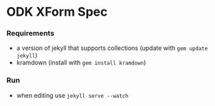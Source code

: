 ODK XForm Spec
===========

### Requirements
* a version of jekyll that supports collections (update with `gem update jekyll`)
* kramdown (install with `gem install kramdown`)

### Run
* when editing use `jekyll serve --watch`

